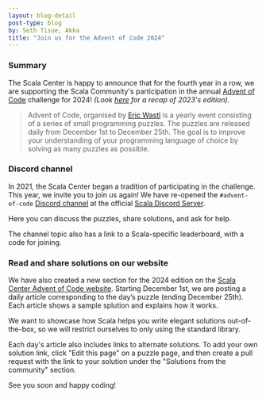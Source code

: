 ```yaml
---
layout: blog-detail
post-type: blog
by: Seth Tisue, Akka
title: "Join us for the Advent of Code 2024"
---
```


### Summary
The Scala Center is happy to announce that for the fourth year in a row, we are supporting the Scala Community's participation in the annual [Advent of Code](https://adventofcode.com/) challenge for 2024! _(Look [here](https://scala-lang.org/blog/2024/01/10/advent-of-code-recap.html) for a recap of 2023's edition)._

> Advent of Code, organised by [Eric Wastl](http://was.tl/) is a yearly event consisting of a series of small programming puzzles. The puzzles are released daily from December 1st to December 25th. The goal is to improve your understanding of your programming language of choice by solving as many puzzles as possible.

### Discord channel

In 2021, the Scala Center began a tradition of participating in the challenge.
This year, we invite you to join us again! We have re-opened the `#advent-of-code` [Discord channel](https://discord.com/channels/632150470000902164/913451015246868530) at the official [Scala Discord Server](https://discord.com/invite/scala).

Here you can discuss the puzzles, share solutions, and ask for help.

The channel topic also has a link to a Scala-specific leaderboard, with a code for joining.

### Read and share solutions on our website

We have also created a new section for the 2024 edition on the [Scala Center Advent of Code website](https://scalacenter.github.io/scala-advent-of-code/2024/).
Starting December 1st, we are posting a daily article corresponding to the day’s puzzle (ending December 25th). Each article shows a sample splution and explains how it works.

We want to showcase how Scala helps you write elegant solutions out-of-the-box, so we will restrict ourselves to only using the standard library.

Each day's article also includes links to alternate solutions. To add your own solution link, click "Edit this page" on a puzzle page, and then create a pull request with the link to your solution under the "Solutions from the community" section.

See you soon and happy coding!
